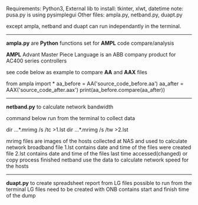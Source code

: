 Requirements:
Python3, External lib to install: tkinter, xlwt, datetime
note: pusa.py is using pysimplegui
Other files: ampla.py, netband.py, duapt.py

except ampla, netband and duapt can run independantly in the terminal.

---------------------------------
**ampla.py** are **Python** functions set for **AMPL** code compare/analysis

**AMPL** Advant Master Piece Language is an ABB company product for AC400 series controllers 

see code below as example to compare **AA** and **AAX** files

from ampla import *
aa_before = AA('source_code_before.aa')
aa_after = AAX('source_code_after.aax')
print(aa_before.compare(aa_after))

--------------------------------------------------
**netband.py** to calculate network bandwidth

command below run from the terminal to collect data

dir ...\*.mrimg /s /tc >1.lst
dir ...\*.mrimg /s /tw >2.lst

mrimg files are images of the hosts collected at NAS and used to calculate network broadband
file 1.lst contains date and time of the files were created
file 2.lst contains date and time of the files last time accessed(changed) or copy process finished
netband use the data to calculate network speed for the hosts

--------------------------------------------------
**duapt.py** to create spreadsheet report from LG files
possible to run from the terminal
LG files need to be created with ONB contains start and finish time of the dump


